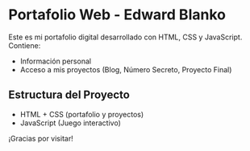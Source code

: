 # Portafolio Web - Edward Blanko

Este es mi portafolio digital desarrollado con HTML, CSS y JavaScript. Contiene:
- Información personal
- Acceso a mis proyectos (Blog, Número Secreto, Proyecto Final)


## Estructura del Proyecto
- HTML + CSS (portafolio y proyectos)
- JavaScript (Juego interactivo)


¡Gracias por visitar!
